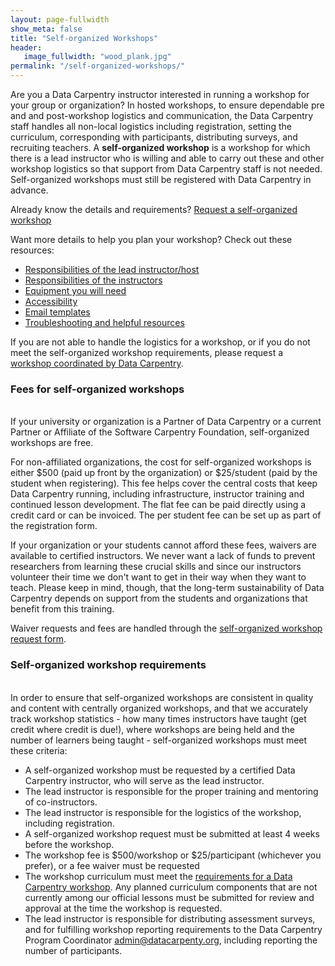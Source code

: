 ```yaml
---
layout: page-fullwidth
show_meta: false
title: "Self-organized Workshops"
header:
   image_fullwidth: "wood_plank.jpg"
permalink: "/self-organized-workshops/"
---
```


Are you a Data Carpentry instructor interested in running a workshop for your group or organization?  In hosted workshops, to ensure dependable pre and and post-workshop logistics and communication, the Data Carpentry staff handles all non-local logistics including registration, setting the curriculum, corresponding with participants, distributing surveys, and recruiting teachers. A **self-organized workshop** is a workshop for which there is a lead instructor who is willing and able to carry out these and other workshop logistics so that support from Data Carpentry staff is not needed. Self-organized workshops must still be registered with Data Carpentry in advance.

Already know the details and requirements? [Request a self-organized workshop](https://amy.software-carpentry.org/workshops/dc/request/)  

Want more details to help you plan your workshop? Check out these resources:  
- [Responsibilities of the lead instructor/host](/self-org-lead/)  
- [Responsibilities of the instructors](/instructor-checklist/)  
- [Equipment you will need](/equipment-checklist/)  
- [Accessibility](/accessibility/)  
- [Email templates](/email-templates/)  
- [Troubleshooting and helpful resources](/troubleshooting/) 

If you are not able to handle the logistics for a workshop, or if you do not meet the self-organized workshop requirements, please request a [workshop coordinated by Data Carpentry](/workshops-host/).


### Fees for self-organized workshops
<br>
If your university or organization is a Partner of Data Carpentry or a current Partner or Affiliate of the Software Carpentry Foundation, self-organized workshops are free.

For non-affiliated organizations, the cost for self-organized workshops is either $500 (paid up front by the organization) or $25/student (paid by the student when registering). This fee helps cover the central costs that keep Data Carpentry running, including infrastructure, instructor training and continued lesson development. The flat fee can be paid directly using a credit card or can be invoiced. The per student fee can be set up as part of the registration form.

If your organization or your students cannot afford these fees, waivers are available to certified instructors. We never want a lack of funds to prevent researchers from learning these crucial skills and since our instructors volunteer their time we don't want to get in their way when they want to teach. Please keep in mind, though, that the long-term sustainability of Data Carpentry depends on support from the students and organizations that benefit from this training.
<!--
If you would like to ask your university for support, we have material to help with [requesting and justifying funds](link).
-->

Waiver requests and fees are handled through the [self-organized workshop request form](https://amy.software-carpentry.org/workshops/dc/request/).


### Self-organized workshop requirements
<br>
In order to ensure that self-organized workshops are consistent in quality and content with centrally organized workshops, and that we accurately track workshop statistics - how many times instructors have taught (get credit where credit is due!), where workshops are being held and the number of learners being taught - self-organized workshops must meet these criteria:

- A self-organized workshop must be requested by a certified Data Carpentry instructor, who will serve as the lead instructor.
- The lead instructor is responsible for the proper training and mentoring of co-instructors.
- The lead instructor is responsible for the logistics of the workshop, including registration.
- A self-organized workshop request must be submitted at least 4 weeks before the workshop.
- The workshop fee is $500/workshop or $25/participant (whichever you prefer), or a fee waiver must be requested
- The workshop curriculum must meet the [requirements for a Data Carpentry workshop](/workshops/). Any planned curriculum components that are not currently among our official lessons must be submitted for review and approval at the time the workshop is requested.
- The lead instructor is responsible for distributing assessment surveys, and for fulfilling workshop reporting requirements to the Data Carpentry Program Coordinator [admin@datacarpenty.org](mailto:admin@datacarpentry.org), including reporting the number of participants.

